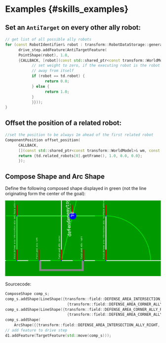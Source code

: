 # Examples {#skills_examples}

## Set an `AntiTarget` on every other ally robot:
```cpp
// get list of all possible ally robots
for (const RobotIdentifier& robot : transform::RobotDataStorage::generatePossibleRobots(MAX_ROBOTS_PER_TEAM, Team::ALLY)) {
      drive_step.addFeature(AntiTargetFeature(
      PointShape(robot), 1.0,
      {CALLBACK, [robot](const std::shared_ptr<const transform::WorldModel>& wm, const TaskData& td) -> double {
            // set weight to zero, if the executing robot is the robot of this feature, so the robot does not drive
            // away from itself
            if (robot == td.robot) {
                  return 0.0;
            } else {
                  return 1.0;
            }
            }}));
}
```

## Offset the position of a related robot:
```cpp
//set the position to be always 1m ahead of the first related robot
ComponentPosition offset_position(
      CALLBACK,
      [](const std::shared_ptr<const transform::WorldModel>& wm, const TaskData& td) -> transform::Position {
      return {td.related_robots[0].getFrame(), 1.0, 0.0, 0.0};
      });
```

## Compose Shape and Arc Shape
Define the following composed shape displayed in green (not the line originating form the center of the goal):

![Composeshape with arcshape](imgs/compose_shape.png)

Sourcecode:

```cpp
ComposeShape comp_s;
comp_s.addShape(LineShape({transform::field::DEFENSE_AREA_INTERSECTION_ALLY_LEFT},
                            {transform::field::DEFENSE_AREA_CORNER_ALLY_LEFT}));
comp_s.addShape(LineShape({transform::field::DEFENSE_AREA_CORNER_ALLY_RIGHT},
                            {transform::field::DEFENSE_AREA_CORNER_ALLY_LEFT}));
comp_s.addShape(
    ArcShape({{transform::field::DEFENSE_AREA_INTERSECTION_ALLY_RIGHT, 0.0, 0.0, -L_PI / 4}}, 1.0, L_PI / 2));
// add feature to drive step
d1.addFeature(TargetFeature(std::move(comp_s)));
```
